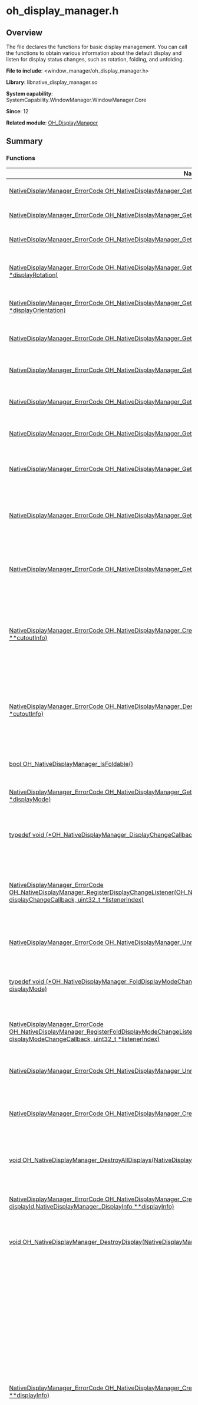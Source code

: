 # oh_display_manager.h
<!--Kit: ArkUI-->
<!--Subsystem: Window-->
<!--Owner: @oh_wangxk; @logn-->
<!--Designer: @hejunfei1991-->
<!--Tester: @qinliwen0417-->
<!--Adviser: @ge-yafang-->

## Overview

The file declares the functions for basic display management. You can call the functions to obtain various information about the default display and listen for display status changes, such as rotation, folding, and unfolding.

**File to include**: <window_manager/oh_display_manager.h>

**Library**: libnative_display_manager.so

**System capability**: SystemCapability.WindowManager.WindowManager.Core

**Since**: 12

**Related module**: [OH_DisplayManager](capi-oh-displaymanager.md)

## Summary

### Functions

| Name| typedef Keyword| Description|
| -- | -- | -- |
| [NativeDisplayManager_ErrorCode OH_NativeDisplayManager_GetDefaultDisplayId(uint64_t *displayId)](#oh_nativedisplaymanager_getdefaultdisplayid) | - | Obtains the ID of the default display.|
| [NativeDisplayManager_ErrorCode OH_NativeDisplayManager_GetDefaultDisplayWidth(int32_t *displayWidth)](#oh_nativedisplaymanager_getdefaultdisplaywidth) | - | Obtains the width of the default display.|
| [NativeDisplayManager_ErrorCode OH_NativeDisplayManager_GetDefaultDisplayHeight(int32_t *displayHeight)](#oh_nativedisplaymanager_getdefaultdisplayheight) | - | Obtains the height of the default display.|
| [NativeDisplayManager_ErrorCode OH_NativeDisplayManager_GetDefaultDisplayRotation(NativeDisplayManager_Rotation *displayRotation)](#oh_nativedisplaymanager_getdefaultdisplayrotation) | - | Obtains the clockwise rotation angle of the default display.|
| [NativeDisplayManager_ErrorCode OH_NativeDisplayManager_GetDefaultDisplayOrientation(NativeDisplayManager_Orientation *displayOrientation)](#oh_nativedisplaymanager_getdefaultdisplayorientation) | - | Obtains the orientation of the default display.|
| [NativeDisplayManager_ErrorCode OH_NativeDisplayManager_GetDefaultDisplayVirtualPixelRatio(float *virtualPixels)](#oh_nativedisplaymanager_getdefaultdisplayvirtualpixelratio) | - | Obtains the virtual pixel ratio of the default display.|
| [NativeDisplayManager_ErrorCode OH_NativeDisplayManager_GetDefaultDisplayRefreshRate(uint32_t *refreshRate)](#oh_nativedisplaymanager_getdefaultdisplayrefreshrate) | - | Obtains the refresh rate of the default display.|
| [NativeDisplayManager_ErrorCode OH_NativeDisplayManager_GetDefaultDisplayDensityDpi(int32_t *densityDpi)](#oh_nativedisplaymanager_getdefaultdisplaydensitydpi) | - | Obtains the physical pixel density of the default display.|
| [NativeDisplayManager_ErrorCode OH_NativeDisplayManager_GetDefaultDisplayDensityPixels(float *densityPixels)](#oh_nativedisplaymanager_getdefaultdisplaydensitypixels) | - | Obtains the logical pixel density of the default display.|
| [NativeDisplayManager_ErrorCode OH_NativeDisplayManager_GetDefaultDisplayScaledDensity(float *scaledDensity)](#oh_nativedisplaymanager_getdefaultdisplayscaleddensity) | - | Obtains the scale factor of fonts displayed on the default display.|
| [NativeDisplayManager_ErrorCode OH_NativeDisplayManager_GetDefaultDisplayDensityXdpi(float *xDpi)](#oh_nativedisplaymanager_getdefaultdisplaydensityxdpi) | - | Obtains the number of physical pixels per inch on the default display in the X dimension.|
| [NativeDisplayManager_ErrorCode OH_NativeDisplayManager_GetDefaultDisplayDensityYdpi(float *yDpi)](#oh_nativedisplaymanager_getdefaultdisplaydensityydpi) | - | Obtains the number of physical pixels per inch on the default display in the Y dimension.|
| [NativeDisplayManager_ErrorCode OH_NativeDisplayManager_CreateDefaultDisplayCutoutInfo(NativeDisplayManager_CutoutInfo **cutoutInfo)](#oh_nativedisplaymanager_createdefaultdisplaycutoutinfo) | - | Obtains the unusable area of the default display, including punch hole, notch, and curved area of a waterfall display.|
| [NativeDisplayManager_ErrorCode OH_NativeDisplayManager_DestroyDefaultDisplayCutoutInfo(NativeDisplayManager_CutoutInfo *cutoutInfo)](#oh_nativedisplaymanager_destroydefaultdisplaycutoutinfo) | - | Destroys the unusable area of the default display, including punch hole, notch, and curved area of a waterfall display.|
| [bool OH_NativeDisplayManager_IsFoldable()](#oh_nativedisplaymanager_isfoldable) | - | Checks whether the current device is foldable.|
| [NativeDisplayManager_ErrorCode OH_NativeDisplayManager_GetFoldDisplayMode(NativeDisplayManager_FoldDisplayMode *displayMode)](#oh_nativedisplaymanager_getfolddisplaymode) | - | Obtains the display mode of the foldable device.|
| [typedef void (\*OH_NativeDisplayManager_DisplayChangeCallback)(uint64_t displayId)](#oh_nativedisplaymanager_displaychangecallback) | OH_NativeDisplayManager_DisplayChangeCallback | Defines a callback function to listen for display status changes.|
| [NativeDisplayManager_ErrorCode OH_NativeDisplayManager_RegisterDisplayChangeListener(OH_NativeDisplayManager_DisplayChangeCallback displayChangeCallback, uint32_t *listenerIndex)](#oh_nativedisplaymanager_registerdisplaychangelistener) | - | Registers a listener for display status changes (such as rotation, refresh rate, DPI, and resolution changes).|
| [NativeDisplayManager_ErrorCode OH_NativeDisplayManager_UnregisterDisplayChangeListener(uint32_t listenerIndex)](#oh_nativedisplaymanager_unregisterdisplaychangelistener) | - | Unregisters a listener for display status changes.|
| [typedef void (\*OH_NativeDisplayManager_FoldDisplayModeChangeCallback)(NativeDisplayManager_FoldDisplayMode displayMode)](#oh_nativedisplaymanager_folddisplaymodechangecallback) | OH_NativeDisplayManager_FoldDisplayModeChangeCallback | Defines a callback function to listen for folded/unfolded state changes of the display.|
| [NativeDisplayManager_ErrorCode OH_NativeDisplayManager_RegisterFoldDisplayModeChangeListener(OH_NativeDisplayManager_FoldDisplayModeChangeCallback displayModeChangeCallback, uint32_t *listenerIndex)](#oh_nativedisplaymanager_registerfolddisplaymodechangelistener) | - | Registers a listener for folded/unfolded state changes of the display.|
| [NativeDisplayManager_ErrorCode OH_NativeDisplayManager_UnregisterFoldDisplayModeChangeListener(uint32_t listenerIndex)](#oh_nativedisplaymanager_unregisterfolddisplaymodechangelistener) | - | Unregisters a listener for folded/unfolded state changes of the display.|
| [NativeDisplayManager_ErrorCode OH_NativeDisplayManager_CreateAllDisplays(NativeDisplayManager_DisplaysInfo **allDisplays)](#oh_nativedisplaymanager_createalldisplays) | - | Obtains the object that contains the information about all displays.|
| [void OH_NativeDisplayManager_DestroyAllDisplays(NativeDisplayManager_DisplaysInfo *allDisplays)](#oh_nativedisplaymanager_destroyalldisplays) | - | Destroys the object that contains the information about all displays.|
| [NativeDisplayManager_ErrorCode OH_NativeDisplayManager_CreateDisplayById(uint32_t displayId,NativeDisplayManager_DisplayInfo **displayInfo)](#oh_nativedisplaymanager_createdisplaybyid) | - | Obtains the object that contains the information about a display.|
| [void OH_NativeDisplayManager_DestroyDisplay(NativeDisplayManager_DisplayInfo *displayInfo)](#oh_nativedisplaymanager_destroydisplay) | - | Destroys the object that contains the information about a display.|
| [NativeDisplayManager_ErrorCode OH_NativeDisplayManager_CreatePrimaryDisplay(NativeDisplayManager_DisplayInfo **displayInfo)](#oh_nativedisplaymanager_createprimarydisplay) | - | Obtains the object that contains the information about the primary display. For devices other than 2-in-1 devices, the displayInfo object obtained contains information about the built-in screen. For 2-in-1 devices with an external screen, the displayInfo object obtained contains information about the current primary screen. For 2-in-1 devices without an external screen, the displayInfo object obtained contains information about the built-in screen.|
| [typedef void (\*OH_NativeDisplayManager_AvailableAreaChangeCallback)(uint64_t displayId)](#oh_nativedisplaymanager_availableareachangecallback) | OH_NativeDisplayManager_AvailableAreaChangeCallback | Defines a callback function to listen for available area changes of a display.|
| [NativeDisplayManager_ErrorCode OH_NativeDisplayManager_RegisterAvailableAreaChangeListener(OH_NativeDisplayManager_AvailableAreaChangeCallback availableAreaChangeCallback, uint32_t *listenerIndex)](#oh_nativedisplaymanager_registeravailableareachangelistener) | - | Registers a listener for available area changes of the display.|
| [NativeDisplayManager_ErrorCode OH_NativeDisplayManager_UnregisterAvailableAreaChangeListener(uint32_t listenerIndex)](#oh_nativedisplaymanager_unregisteravailableareachangelistener) | - | Unregisters a listener for available area changes of the display.|
| [NativeDisplayManager_ErrorCode OH_NativeDisplayManager_CreateAvailableArea(uint64_t displayId, NativeDisplayManager_Rect **availableArea)](#oh_nativedisplaymanager_createavailablearea) | - | Obtains the available area of a display.|
| [NativeDisplayManager_ErrorCode OH_NativeDisplayManager_DestroyAvailableArea(NativeDisplayManager_Rect *availableArea)](#oh_nativedisplaymanager_destroyavailablearea) | - | Destroys the available area of a display.|
| [typedef void (\*OH_NativeDisplayManager_DisplayAddCallback)(uint64_t displayId)](#oh_nativedisplaymanager_displayaddcallback) | OH_NativeDisplayManager_DisplayAddCallback | Defines a callback function to listen for display addition events.|
| [NativeDisplayManager_ErrorCode OH_NativeDisplayManager_RegisterDisplayAddListener(OH_NativeDisplayManager_DisplayAddCallback displayAddCallback, uint32_t *listenerIndex)](#oh_nativedisplaymanager_registerdisplayaddlistener) | - | Registers a listener for display addition events (for example, monitor inserted).|
| [NativeDisplayManager_ErrorCode OH_NativeDisplayManager_UnregisterDisplayAddListener(uint32_t listenerIndex)](#oh_nativedisplaymanager_unregisterdisplayaddlistener) | - | Unregisters a listener for display addition events.|
| [typedef void (\*OH_NativeDisplayManager_DisplayRemoveCallback)(uint64_t displayId)](#oh_nativedisplaymanager_displayremovecallback) | OH_NativeDisplayManager_DisplayRemoveCallback | Defines a callback function to listen for display removal events.|
| [NativeDisplayManager_ErrorCode OH_NativeDisplayManager_RegisterDisplayRemoveListener(OH_NativeDisplayManager_DisplayRemoveCallback displayRemoveCallback, uint32_t *listenerIndex)](#oh_nativedisplaymanager_registerdisplayremovelistener) | - | Registers a listener for display removal events (for example, monitor removed).|
| [NativeDisplayManager_ErrorCode OH_NativeDisplayManager_UnregisterDisplayRemoveListener(uint32_t listenerIndex)](#oh_nativedisplaymanager_unregisterdisplayremovelistener) | - | Unregisters the listener for display removal events.|
| [NativeDisplayManager_ErrorCode OH_NativeDisplayManager_GetDisplaySourceMode(uint64_t displayId, NativeDisplayManager_SourceMode *sourceMode)](#oh_nativedisplaymanager_getdisplaysourcemode) | - | Obtains the source mode of a display.|
| [NativeDisplayManager_ErrorCode OH_NativeDisplayManager_GetDisplayPosition(uint64_t displayId, int32_t *x, int32_t *y)](#oh_nativedisplaymanager_getdisplayposition) | - | Obtains the position of a display.|

## Function Description

### OH_NativeDisplayManager_GetDefaultDisplayId()

```
NativeDisplayManager_ErrorCode OH_NativeDisplayManager_GetDefaultDisplayId(uint64_t *displayId)
```

**Description**

Obtains the ID of the default display.

**Since**: 12


**Parameters**

| Parameter| Description|
| -- | -- |
| uint64_t *displayId | Pointer to the display ID. The value is a non-negative integer.|

**Return value**

| Type| Description|
| -- | -- |
| [NativeDisplayManager_ErrorCode](capi-oh-display-info-h.md#nativedisplaymanager_errorcode) | Status code defined in [NativeDisplayManager_ErrorCode](capi-oh-display-info-h.md#nativedisplaymanager_errorcode).|

### OH_NativeDisplayManager_GetDefaultDisplayWidth()

```
NativeDisplayManager_ErrorCode OH_NativeDisplayManager_GetDefaultDisplayWidth(int32_t *displayWidth)
```

**Description**

Obtains the width of the default display.

**Since**: 12


**Parameters**

| Parameter| Description|
| -- | -- |
| int32_t *displayWidth | Pointer to the width, in px. The value is an integer.|

**Return value**

| Type| Description|
| -- | -- |
| [NativeDisplayManager_ErrorCode](capi-oh-display-info-h.md#nativedisplaymanager_errorcode) | Status code defined in [NativeDisplayManager_ErrorCode](capi-oh-display-info-h.md#nativedisplaymanager_errorcode).|

### OH_NativeDisplayManager_GetDefaultDisplayHeight()

```
NativeDisplayManager_ErrorCode OH_NativeDisplayManager_GetDefaultDisplayHeight(int32_t *displayHeight)
```

**Description**

Obtains the height of the default display.

**Since**: 12


**Parameters**

| Parameter| Description|
| -- | -- |
| int32_t *displayHeight | Pointer to the height, in px. The value is an integer.|

**Return value**

| Type| Description|
| -- | -- |
| [NativeDisplayManager_ErrorCode](capi-oh-display-info-h.md#nativedisplaymanager_errorcode) | Status code defined in [NativeDisplayManager_ErrorCode](capi-oh-display-info-h.md#nativedisplaymanager_errorcode).|

### OH_NativeDisplayManager_GetDefaultDisplayRotation()

```
NativeDisplayManager_ErrorCode OH_NativeDisplayManager_GetDefaultDisplayRotation(NativeDisplayManager_Rotation *displayRotation)
```

**Description**

Obtains the clockwise rotation angle of the default display.

**Since**: 12


**Parameters**

| Parameter| Description|
| -- | -- |
| [NativeDisplayManager_Rotation](capi-oh-display-info-h.md#nativedisplaymanager_rotation) *displayRotation | Pointer to the clockwise rotation angle. For details about the available options, see [NativeDisplayManager_Rotation](capi-oh-display-info-h.md#nativedisplaymanager_rotation).|

**Return value**

| Type| Description|
| -- | -- |
| [NativeDisplayManager_ErrorCode](capi-oh-display-info-h.md#nativedisplaymanager_errorcode) | Status code defined in [NativeDisplayManager_ErrorCode](capi-oh-display-info-h.md#nativedisplaymanager_errorcode).|

### OH_NativeDisplayManager_GetDefaultDisplayOrientation()

```
NativeDisplayManager_ErrorCode OH_NativeDisplayManager_GetDefaultDisplayOrientation(NativeDisplayManager_Orientation *displayOrientation)
```

**Description**

Obtains the orientation of the default display.

**Since**: 12


**Parameters**

| Parameter| Description|
| -- | -- |
| [NativeDisplayManager_Orientation](capi-oh-display-info-h.md#nativedisplaymanager_orientation) *displayOrientation | Pointer to the orientation. For details about the available options, see [NativeDisplayManager_Orientation](capi-oh-display-info-h.md#nativedisplaymanager_orientation).|

**Return value**

| Type| Description|
| -- | -- |
| [NativeDisplayManager_ErrorCode](capi-oh-display-info-h.md#nativedisplaymanager_errorcode) | Status code defined in [NativeDisplayManager_ErrorCode](capi-oh-display-info-h.md#nativedisplaymanager_errorcode).|

### OH_NativeDisplayManager_GetDefaultDisplayVirtualPixelRatio()

```
NativeDisplayManager_ErrorCode OH_NativeDisplayManager_GetDefaultDisplayVirtualPixelRatio(float *virtualPixels)
```

**Description**

Obtains the virtual pixel ratio of the default display.

**Since**: 12


**Parameters**

| Parameter| Description|
| -- | -- |
| float *virtualPixels | Pointer to the virtual pixel ratio. The value is a floating-point number, and it is usually the same as that of **densityPixels**.|

**Return value**

| Type| Description|
| -- | -- |
| [NativeDisplayManager_ErrorCode](capi-oh-display-info-h.md#nativedisplaymanager_errorcode) | Status code defined in [NativeDisplayManager_ErrorCode](capi-oh-display-info-h.md#nativedisplaymanager_errorcode).|

### OH_NativeDisplayManager_GetDefaultDisplayRefreshRate()

```
NativeDisplayManager_ErrorCode OH_NativeDisplayManager_GetDefaultDisplayRefreshRate(uint32_t *refreshRate)
```

**Description**

Obtains the refresh rate of the default display.

**Since**: 12


**Parameters**

| Parameter| Description|
| -- | -- |
| uint32_t *refreshRate | Pointer to the refresh rate. The value is an integer, in Hz.|

**Return value**

| Type| Description|
| -- | -- |
| [NativeDisplayManager_ErrorCode](capi-oh-display-info-h.md#nativedisplaymanager_errorcode) | Status code defined in [NativeDisplayManager_ErrorCode](capi-oh-display-info-h.md#nativedisplaymanager_errorcode).|

### OH_NativeDisplayManager_GetDefaultDisplayDensityDpi()

```
NativeDisplayManager_ErrorCode OH_NativeDisplayManager_GetDefaultDisplayDensityDpi(int32_t *densityDpi)
```

**Description**

Obtains the physical pixel density of the default display.

**Since**: 12


**Parameters**

| Parameter| Description|
| -- | -- |
| int32_t *densityDpi | Pointer to the physical pixel density, that is, the number of pixels per inch. The value is an integer, in px. The actual value depends on the options provided in device settings.  |

**Return value**

| Type| Description|
| -- | -- |
| [NativeDisplayManager_ErrorCode](capi-oh-display-info-h.md#nativedisplaymanager_errorcode) | Status code defined in [NativeDisplayManager_ErrorCode](capi-oh-display-info-h.md#nativedisplaymanager_errorcode).|

### OH_NativeDisplayManager_GetDefaultDisplayDensityPixels()

```
NativeDisplayManager_ErrorCode OH_NativeDisplayManager_GetDefaultDisplayDensityPixels(float *densityPixels)
```

**Description**

Obtains the logical pixel density of the default display.

**Since**: 12


**Parameters**

| Parameter| Description|
| -- | -- |
| float *densityPixels | Pointer to the logical pixel density, which indicates the scaling coefficient of the physical pixels and logical pixels. The value is a floating-point number in the range [0.5, 4.0]. Generally, the value is **1.0** or **3.0**. The actual value depends on the density DPI provided by the device in use.  |

**Return value**

| Type| Description|
| -- | -- |
| [NativeDisplayManager_ErrorCode](capi-oh-display-info-h.md#nativedisplaymanager_errorcode) | Status code defined in [NativeDisplayManager_ErrorCode](capi-oh-display-info-h.md#nativedisplaymanager_errorcode).|

### OH_NativeDisplayManager_GetDefaultDisplayScaledDensity()

```
NativeDisplayManager_ErrorCode OH_NativeDisplayManager_GetDefaultDisplayScaledDensity(float *scaledDensity)
```

**Description**

Obtains the scale factor of fonts displayed on the default display.

**Since**: 12


**Parameters**

| Parameter| Description|
| -- | -- |
| float *scaledDensity | Pointer to the scale factor. The value is a floating-point number, and it is usually the same as that of **densityPixels**.|

**Return value**

| Type| Description|
| -- | -- |
| [NativeDisplayManager_ErrorCode](capi-oh-display-info-h.md#nativedisplaymanager_errorcode) | Status code defined in [NativeDisplayManager_ErrorCode](capi-oh-display-info-h.md#nativedisplaymanager_errorcode).|

### OH_NativeDisplayManager_GetDefaultDisplayDensityXdpi()

```
NativeDisplayManager_ErrorCode OH_NativeDisplayManager_GetDefaultDisplayDensityXdpi(float *xDpi)
```

**Description**

Obtains the number of physical pixels per inch on the default display in the X dimension.

**Since**: 12


**Parameters**

| Parameter| Description|
| -- | -- |
| float *xDpi | Pointer to the number of physical pixels per inch in the X dimension. The value is a floating-point number.|

**Return value**

| Type| Description|
| -- | -- |
| [NativeDisplayManager_ErrorCode](capi-oh-display-info-h.md#nativedisplaymanager_errorcode) | Status code defined in [NativeDisplayManager_ErrorCode](capi-oh-display-info-h.md#nativedisplaymanager_errorcode).|

### OH_NativeDisplayManager_GetDefaultDisplayDensityYdpi()

```
NativeDisplayManager_ErrorCode OH_NativeDisplayManager_GetDefaultDisplayDensityYdpi(float *yDpi)
```

**Description**

Obtains the number of physical pixels per inch on the default display in the Y dimension.

**Since**: 12


**Parameters**

| Parameter| Description|
| -- | -- |
| float *yDpi | Pointer to the number of physical pixels per inch in the Y dimension. The value is a floating-point number.|

**Return value**

| Type| Description|
| -- | -- |
| [NativeDisplayManager_ErrorCode](capi-oh-display-info-h.md#nativedisplaymanager_errorcode) | Status code defined in [NativeDisplayManager_ErrorCode](capi-oh-display-info-h.md#nativedisplaymanager_errorcode).|

### OH_NativeDisplayManager_CreateDefaultDisplayCutoutInfo()

```
NativeDisplayManager_ErrorCode OH_NativeDisplayManager_CreateDefaultDisplayCutoutInfo(NativeDisplayManager_CutoutInfo **cutoutInfo)
```

**Description**

Obtains the unusable area of the default display, including punch hole, notch, and curved area of a waterfall display.

**Since**: 12


**Parameters**

| Parameter| Description|
| -- | -- |
| [NativeDisplayManager_CutoutInfo](capi-nativedisplaymanager-cutoutinfo.md) **cutoutInfo | Double pointer to the unusable area information, which is encapsulated in [NativeDisplayManager_CutoutInfo](capi-nativedisplaymanager-cutoutinfo.md).|

**Return value**

| Type| Description|
| -- | -- |
| [NativeDisplayManager_ErrorCode](capi-oh-display-info-h.md#nativedisplaymanager_errorcode) | Status code defined in [NativeDisplayManager_ErrorCode](capi-oh-display-info-h.md#nativedisplaymanager_errorcode).|

### OH_NativeDisplayManager_DestroyDefaultDisplayCutoutInfo()

```
NativeDisplayManager_ErrorCode OH_NativeDisplayManager_DestroyDefaultDisplayCutoutInfo(NativeDisplayManager_CutoutInfo *cutoutInfo)
```

**Description**

Destroys the unusable area of the default display, including punch hole, notch, and curved area of a waterfall display.

**Since**: 12


**Parameters**

| Parameter| Description|
| -- | -- |
| [NativeDisplayManager_CutoutInfo](capi-nativedisplaymanager-cutoutinfo.md) *cutoutInfo | Pointer to the unusable area information object, which is obtained by calling [OH_NativeDisplayManager_CreateDefaultDisplayCutoutInfo](capi-oh-display-manager-h.md#oh_nativedisplaymanager_createdefaultdisplaycutoutinfo). For details, see [NativeDisplayManager_CutoutInfo](capi-nativedisplaymanager-cutoutinfo.md).|

**Return value**

| Type| Description|
| -- | -- |
| [NativeDisplayManager_ErrorCode](capi-oh-display-info-h.md#nativedisplaymanager_errorcode) | Status code defined in [NativeDisplayManager_ErrorCode](capi-oh-display-info-h.md#nativedisplaymanager_errorcode).|

### OH_NativeDisplayManager_IsFoldable()

```
bool OH_NativeDisplayManager_IsFoldable()
```

**Description**

Checks whether the current device is foldable.

**Since**: 12

**Return value**

| Type| Description|
| -- | -- |
| bool | Check result for whether the device is foldable. **true** if foldable, **false** otherwise.|

### OH_NativeDisplayManager_GetFoldDisplayMode()

```
NativeDisplayManager_ErrorCode OH_NativeDisplayManager_GetFoldDisplayMode(NativeDisplayManager_FoldDisplayMode *displayMode)
```

**Description**

Obtains the display mode of the foldable device.

**Since**: 12

**Device behavior differences**: This API returns **0** for 2-in-1 devices and non-foldable devices. For other devices, this API can be called properly.


**Parameters**

| Parameter| Description|
| -- | -- |
| [NativeDisplayManager_FoldDisplayMode](capi-oh-display-info-h.md#nativedisplaymanager_folddisplaymode) *displayMode | Pointer to the display mode. For details about the available options, see [NativeDisplayManager_FoldDisplayMode](capi-oh-display-info-h.md#nativedisplaymanager_folddisplaymode).|

**Return value**

| Type| Description|
| -- | -- |
| [NativeDisplayManager_ErrorCode](capi-oh-display-info-h.md#nativedisplaymanager_errorcode) | Status code defined in [NativeDisplayManager_ErrorCode](capi-oh-display-info-h.md#nativedisplaymanager_errorcode).|

### OH_NativeDisplayManager_DisplayChangeCallback()

```
typedef void (*OH_NativeDisplayManager_DisplayChangeCallback)(uint64_t displayId)
```

**Description**

Defines a callback function to listen for display status changes.

**Since**: 12


**Parameters**

| Parameter| Description|
| -- | -- |
| uint64_t displayId | ID of the display.|

### OH_NativeDisplayManager_RegisterDisplayChangeListener()

```
NativeDisplayManager_ErrorCode OH_NativeDisplayManager_RegisterDisplayChangeListener(OH_NativeDisplayManager_DisplayChangeCallback displayChangeCallback, uint32_t *listenerIndex)
```

**Description**

Registers a listener for display status changes (such as rotation, refresh rate, DPI, and resolution changes).

**Since**: 12


**Parameters**

| Parameter| Description|
| -- | -- |
| [OH_NativeDisplayManager_DisplayChangeCallback](capi-oh-display-manager-h.md#oh_nativedisplaymanager_displaychangecallback) displayChangeCallback | Callback function triggered when the display status is changed. For details, see [OH_NativeDisplayManager_DisplayChangeCallback](capi-oh-display-manager-h.md#oh_nativedisplaymanager_displaychangecallback).|
| uint32_t *listenerIndex | Pointer to the index of the listener registered. It can be used as an input parameter of [OH_NativeDisplayManager_UnregisterDisplayChangeListener](capi-oh-display-manager-h.md#oh_nativedisplaymanager_unregisterdisplaychangelistener).|

**Return value**

| Type| Description|
| -- | -- |
| [NativeDisplayManager_ErrorCode](capi-oh-display-info-h.md#nativedisplaymanager_errorcode) | Status code defined in [NativeDisplayManager_ErrorCode](capi-oh-display-info-h.md#nativedisplaymanager_errorcode).|

### OH_NativeDisplayManager_UnregisterDisplayChangeListener()

```
NativeDisplayManager_ErrorCode OH_NativeDisplayManager_UnregisterDisplayChangeListener(uint32_t listenerIndex)
```

**Description**

Unregisters a listener for display status changes.

**Since**: 12


**Parameters**

| Parameter| Description|
| -- | -- |
| uint32_t listenerIndex | Index of the listener returned when [OH_NativeDisplayManager_RegisterDisplayChangeListener](capi-oh-display-manager-h.md#oh_nativedisplaymanager_registerdisplaychangelistener) is called.|

**Return value**

| Type| Description|
| -- | -- |
| [NativeDisplayManager_ErrorCode](capi-oh-display-info-h.md#nativedisplaymanager_errorcode) | Status code defined in [NativeDisplayManager_ErrorCode](capi-oh-display-info-h.md#nativedisplaymanager_errorcode).|

### OH_NativeDisplayManager_FoldDisplayModeChangeCallback()

```
typedef void (*OH_NativeDisplayManager_FoldDisplayModeChangeCallback)(NativeDisplayManager_FoldDisplayMode displayMode)
```

**Description**

Defines a callback function to listen for folded/unfolded state changes of the display.

**Since**: 12


**Parameters**

| Parameter| Description|
| -- | -- |
| [NativeDisplayManager_FoldDisplayMode](capi-oh-display-info-h.md#nativedisplaymanager_folddisplaymode) displayMode | Folded or unfolded state of the display. For details about the available options, see [NativeDisplayManager_FoldDisplayMode](capi-oh-display-info-h.md#nativedisplaymanager_folddisplaymode).|

### OH_NativeDisplayManager_RegisterFoldDisplayModeChangeListener()

```
NativeDisplayManager_ErrorCode OH_NativeDisplayManager_RegisterFoldDisplayModeChangeListener(OH_NativeDisplayManager_FoldDisplayModeChangeCallback displayModeChangeCallback, uint32_t *listenerIndex)
```

**Description**

Registers a listener for folded/unfolded state changes of the display.

**Since**: 12


**Parameters**

| Parameter| Description|
| -- | -- |
| [OH_NativeDisplayManager_FoldDisplayModeChangeCallback](capi-oh-display-manager-h.md#oh_nativedisplaymanager_folddisplaymodechangecallback) displayModeChangeCallback | Callback function triggered when the folded/unfolded state of the display is changed. For details, see [OH_NativeDisplayManager_FoldDisplayModeChangeCallback](capi-oh-display-manager-h.md#oh_nativedisplaymanager_folddisplaymodechangecallback).|
| uint32_t *listenerIndex | Pointer to the index of the listener registered. It can be used as an input parameter of [OH_NativeDisplayManager_UnregisterFoldDisplayModeChangeListener](capi-oh-display-manager-h.md#oh_nativedisplaymanager_unregisterfolddisplaymodechangelistener).|

**Return value**

| Type| Description|
| -- | -- |
| [NativeDisplayManager_ErrorCode](capi-oh-display-info-h.md#nativedisplaymanager_errorcode) | Status code defined in [NativeDisplayManager_ErrorCode](capi-oh-display-info-h.md#nativedisplaymanager_errorcode).|

### OH_NativeDisplayManager_UnregisterFoldDisplayModeChangeListener()

```
NativeDisplayManager_ErrorCode OH_NativeDisplayManager_UnregisterFoldDisplayModeChangeListener(uint32_t listenerIndex)
```

**Description**

Unregisters a listener for folded/unfolded state changes of the display.

**Since**: 12


**Parameters**

| Parameter| Description|
| -- | -- |
| uint32_t listenerIndex | Index of the listener returned when [OH_NativeDisplayManager_RegisterFoldDisplayModeChangeListener](capi-oh-display-manager-h.md#oh_nativedisplaymanager_registerfolddisplaymodechangelistener) is called.|

**Return value**

| Type| Description|
| -- | -- |
| [NativeDisplayManager_ErrorCode](capi-oh-display-info-h.md#nativedisplaymanager_errorcode) | Status code defined in [NativeDisplayManager_ErrorCode](capi-oh-display-info-h.md#nativedisplaymanager_errorcode).|

### OH_NativeDisplayManager_CreateAllDisplays()

```
NativeDisplayManager_ErrorCode OH_NativeDisplayManager_CreateAllDisplays(NativeDisplayManager_DisplaysInfo **allDisplays)
```

**Description**

Obtains the object that contains the information about all displays.

**Since**: 14


**Parameters**

| Parameter| Description|
| -- | -- |
| [NativeDisplayManager_DisplaysInfo](capi-nativedisplaymanager-displaysinfo.md) **allDisplays | Double pointer to the display information, which is encapsulated in [NativeDisplayManager_DisplaysInfo](capi-nativedisplaymanager-displaysinfo.md).|

**Return value**

| Type| Description|
| -- | -- |
| [NativeDisplayManager_ErrorCode](capi-oh-display-info-h.md#nativedisplaymanager_errorcode) | Status code defined in [NativeDisplayManager_ErrorCode](capi-oh-display-info-h.md#nativedisplaymanager_errorcode).|

### OH_NativeDisplayManager_DestroyAllDisplays()

```
void OH_NativeDisplayManager_DestroyAllDisplays(NativeDisplayManager_DisplaysInfo *allDisplays)
```

**Description**

Destroys the object that contains the information about all displays.

**Since**: 14


**Parameters**

| Parameter| Description|
| -- | -- |
| [NativeDisplayManager_DisplaysInfo](capi-nativedisplaymanager-displaysinfo.md) *allDisplays | Pointer to the display information object, which is obtained by calling [OH_NativeDisplayManager_CreateAllDisplays](capi-oh-display-manager-h.md#oh_nativedisplaymanager_createalldisplays). For details, see [NativeDisplayManager_DisplaysInfo](capi-nativedisplaymanager-displaysinfo.md).|

### OH_NativeDisplayManager_CreateDisplayById()

```
NativeDisplayManager_ErrorCode OH_NativeDisplayManager_CreateDisplayById(uint32_t displayId,NativeDisplayManager_DisplayInfo **displayInfo)
```

**Description**

Obtains the object that contains the information about a display.

**Since**: 14


**Parameters**

| Parameter| Description|
| -- | -- |
| uint32_t displayId | ID of the display. The value must be a non-negative integer.|
| [NativeDisplayManager_DisplayInfo](capi-nativedisplaymanager-displayinfo.md) **displayInfo | Double pointer to the display information, which is encapsulated in [NativeDisplayManager_DisplayInfo](capi-nativedisplaymanager-displayinfo.md).|

**Return value**

| Type| Description|
| -- | -- |
| [NativeDisplayManager_ErrorCode](capi-oh-display-info-h.md#nativedisplaymanager_errorcode) | Status code defined in [NativeDisplayManager_ErrorCode](capi-oh-display-info-h.md#nativedisplaymanager_errorcode).|

### OH_NativeDisplayManager_DestroyDisplay()

```
void OH_NativeDisplayManager_DestroyDisplay(NativeDisplayManager_DisplayInfo *displayInfo)
```

**Description**

Destroys the object that contains the information about a display.

**Since**: 14


**Parameters**

| Parameter| Description|
| -- | -- |
| [NativeDisplayManager_DisplayInfo](capi-nativedisplaymanager-displayinfo.md) *displayInfo | Pointer to the display information object, which is obtained by calling [OH_NativeDisplayManager_CreateDisplayById](capi-oh-display-manager-h.md#oh_nativedisplaymanager_createdisplaybyid) or [OH_NativeDisplayManager_CreatePrimaryDisplay](capi-oh-display-manager-h.md#oh_nativedisplaymanager_createprimarydisplay). For details, see [NativeDisplayManager_DisplayInfo](capi-nativedisplaymanager-displayinfo.md).|

### OH_NativeDisplayManager_CreatePrimaryDisplay()

```
NativeDisplayManager_ErrorCode OH_NativeDisplayManager_CreatePrimaryDisplay(NativeDisplayManager_DisplayInfo **displayInfo)
```

**Description**

Obtains the object that contains the information about the primary display. For devices other than 2-in-1 devices, the displayInfo object obtained contains information about the built-in screen. For 2-in-1 devices with an external screen, the displayInfo object obtained contains information about the current primary screen. For 2-in-1 devices without an external screen, the displayInfo object obtained contains information about the built-in screen.

**Since**: 14


**Parameters**

| Parameter| Description|
| -- | -- |
| [NativeDisplayManager_DisplayInfo](capi-nativedisplaymanager-displayinfo.md) **displayInfo | Double pointer to the display information, which is encapsulated in [NativeDisplayManager_DisplayInfo](capi-nativedisplaymanager-displayinfo.md).|

**Return value**

| Type| Description|
| -- | -- |
| [NativeDisplayManager_ErrorCode](capi-oh-display-info-h.md#nativedisplaymanager_errorcode) | Status code defined in [NativeDisplayManager_ErrorCode](capi-oh-display-info-h.md#nativedisplaymanager_errorcode).|

### OH_NativeDisplayManager_AvailableAreaChangeCallback()

```
typedef void (*OH_NativeDisplayManager_AvailableAreaChangeCallback)(uint64_t displayId)
```

**Description**

Defines a callback function to listen for available area changes of a display.

**Since**: 20


**Parameters**

| Parameter| Description|
| -- | -- |
| uint64_t displayId | Display ID, which is a non-negative integer.|

### OH_NativeDisplayManager_RegisterAvailableAreaChangeListener()

```
NativeDisplayManager_ErrorCode OH_NativeDisplayManager_RegisterAvailableAreaChangeListener(OH_NativeDisplayManager_AvailableAreaChangeCallback availableAreaChangeCallback, uint32_t *listenerIndex)
```

**Description**

Registers a listener for available area changes of the display.

**Since**: 20


**Parameters**

| Parameter| Description|
| -- | -- |
| [OH_NativeDisplayManager_AvailableAreaChangeCallback](capi-oh-display-manager-h.md#oh_nativedisplaymanager_availableareachangecallback) availableAreaChangeCallback | Callback function triggered when the available area of the display changes.<br>For details, see [OH_NativeDisplayManager_AvailableAreaChangeCallback](capi-oh-display-manager-h.md#oh_nativedisplaymanager_availableareachangecallback).|
| uint32_t *listenerIndex | Pointer to the index of the listener registered.<br>It can be used as an input parameter of [OH_NativeDisplayManager_UnregisterAvailableAreaChangeListener](capi-oh-display-manager-h.md#oh_nativedisplaymanager_unregisteravailableareachangelistener).|

**Return value**

| Type| Description|
| -- | -- |
| [NativeDisplayManager_ErrorCode](capi-oh-display-info-h.md#nativedisplaymanager_errorcode) | Status code defined in [NativeDisplayManager_ErrorCode](capi-oh-display-info-h.md#nativedisplaymanager_errorcode).|

### OH_NativeDisplayManager_UnregisterAvailableAreaChangeListener()

```
NativeDisplayManager_ErrorCode OH_NativeDisplayManager_UnregisterAvailableAreaChangeListener(uint32_t listenerIndex)
```

**Description**

Unregisters a listener for available area changes of the display.

**Since**: 20


**Parameters**

| Parameter| Description|
| -- | -- |
| uint32_t listenerIndex | Index of the listener returned<br>when [OH_NativeDisplayManager_RegisterAvailableAreaChangeListener](capi-oh-display-manager-h.md#oh_nativedisplaymanager_registeravailableareachangelistener) is called.|

**Return value**

| Type| Description|
| -- | -- |
| [NativeDisplayManager_ErrorCode](capi-oh-display-info-h.md#nativedisplaymanager_errorcode) | Status code defined in [NativeDisplayManager_ErrorCode](capi-oh-display-info-h.md#nativedisplaymanager_errorcode).|

### OH_NativeDisplayManager_CreateAvailableArea()

```
NativeDisplayManager_ErrorCode OH_NativeDisplayManager_CreateAvailableArea(uint64_t displayId, NativeDisplayManager_Rect **availableArea)
```

**Description**

Obtains the available area of a display.

**Since**: 20

**Device behavior differences**: This API can be properly called on 2-in-1 devices and tablets. It does not work for other device types. To obtain the available screen area on the current device, call [OH_NativeDisplayManager_GetDefaultDisplayWidth()](#oh_nativedisplaymanager_getdefaultdisplaywidth) and [OH_NativeDisplayManager_GetDefaultDisplayHeight()](#oh_nativedisplaymanager_getdefaultdisplayheight).


**Parameters**

| Parameter| Description|
| -- | -- |
| uint64_t displayId | Display ID, which is a non-negative integer.|
| [NativeDisplayManager_Rect](capi-nativedisplaymanager-rect.md) **availableArea | Double pointer to the available area of the display. For details, see [NativeDisplayManager_Rect](capi-nativedisplaymanager-rect.md).|

**Return value**

| Type| Description|
| -- | -- |
| [NativeDisplayManager_ErrorCode](capi-oh-display-info-h.md#nativedisplaymanager_errorcode) | Status code defined in [NativeDisplayManager_ErrorCode](capi-oh-display-info-h.md#nativedisplaymanager_errorcode).|

### OH_NativeDisplayManager_DestroyAvailableArea()

```
NativeDisplayManager_ErrorCode OH_NativeDisplayManager_DestroyAvailableArea(NativeDisplayManager_Rect *availableArea)
```

**Description**

Destroys the available area of a display.

**Since**: 20


**Parameters**

| Parameter| Description|
| -- | -- |
| [NativeDisplayManager_Rect](capi-nativedisplaymanager-rect.md) *availableArea | Pointer to the available area, which is obtained by calling [OH_NativeDisplayManager_CreateAvailableArea](capi-oh-display-manager-h.md#oh_nativedisplaymanager_createavailablearea).<br>For details about the available area, see [NativeDisplayManager_Rect](capi-nativedisplaymanager-rect.md).|

**Return value**

| Type| Description|
| -- | -- |
| [NativeDisplayManager_ErrorCode](capi-oh-display-info-h.md#nativedisplaymanager_errorcode) | Status code defined in [NativeDisplayManager_ErrorCode](capi-oh-display-info-h.md#nativedisplaymanager_errorcode).|

### OH_NativeDisplayManager_DisplayAddCallback()

```
typedef void (*OH_NativeDisplayManager_DisplayAddCallback)(uint64_t displayId)
```

**Description**

Defines a callback function to listen for display addition events.

**Since**: 20


**Parameters**

| Parameter| Description|
| -- | -- |
| uint64_t displayId | Display ID, which is a non-negative integer.|

### OH_NativeDisplayManager_RegisterDisplayAddListener()

```
NativeDisplayManager_ErrorCode OH_NativeDisplayManager_RegisterDisplayAddListener(OH_NativeDisplayManager_DisplayAddCallback displayAddCallback, uint32_t *listenerIndex)
```

**Description**

Registers a listener for display addition events (for example, monitor inserted).

**Since**: 20


**Parameters**

| Parameter| Description|
| -- | -- |
| [OH_NativeDisplayManager_DisplayAddCallback](capi-oh-display-manager-h.md#oh_nativedisplaymanager_displayaddcallback) displayAddCallback | Callback function triggered when a display is added. For details, see [OH_NativeDisplayManager_DisplayAddCallback](capi-oh-display-manager-h.md#oh_nativedisplaymanager_displayaddcallback).|
| uint32_t *listenerIndex | Pointer to the index of the listener registered.<br>It can be used as an input parameter of [OH_NativeDisplayManager_UnregisterDisplayAddListener](capi-oh-display-manager-h.md#oh_nativedisplaymanager_unregisterdisplayaddlistener).|

**Return value**

| Type| Description|
| -- | -- |
| [NativeDisplayManager_ErrorCode](capi-oh-display-info-h.md#nativedisplaymanager_errorcode) | Status code defined in [NativeDisplayManager_ErrorCode](capi-oh-display-info-h.md#nativedisplaymanager_errorcode).|

### OH_NativeDisplayManager_UnregisterDisplayAddListener()

```
NativeDisplayManager_ErrorCode OH_NativeDisplayManager_UnregisterDisplayAddListener(uint32_t listenerIndex)
```

**Description**

Unregisters a listener for display addition events.

**Since**: 20


**Parameters**

| Parameter| Description|
| -- | -- |
| uint32_t listenerIndex | Index of the listener returned when [OH_NativeDisplayManager_RegisterDisplayAddListener](capi-oh-display-manager-h.md#oh_nativedisplaymanager_registerdisplayaddlistener) is called.|

**Return value**

| Type| Description|
| -- | -- |
| [NativeDisplayManager_ErrorCode](capi-oh-display-info-h.md#nativedisplaymanager_errorcode) | Status code defined in [NativeDisplayManager_ErrorCode](capi-oh-display-info-h.md#nativedisplaymanager_errorcode).|

### OH_NativeDisplayManager_DisplayRemoveCallback()

```
typedef void (*OH_NativeDisplayManager_DisplayRemoveCallback)(uint64_t displayId)
```

**Description**

Defines a callback function to listen for display removal events.

**Since**: 20


**Parameters**

| Parameter| Description|
| -- | -- |
| uint64_t displayId | Display ID, which is a non-negative integer.|

### OH_NativeDisplayManager_RegisterDisplayRemoveListener()

```
NativeDisplayManager_ErrorCode OH_NativeDisplayManager_RegisterDisplayRemoveListener(OH_NativeDisplayManager_DisplayRemoveCallback displayRemoveCallback, uint32_t *listenerIndex)
```

**Description**

Registers a listener for display removal events (for example, monitor removed).

**Since**: 20


**Parameters**

| Parameter| Description|
| -- | -- |
| [OH_NativeDisplayManager_DisplayRemoveCallback](capi-oh-display-manager-h.md#oh_nativedisplaymanager_displayremovecallback) displayRemoveCallback | Callback function triggered when a display is removed. For details, see [OH_NativeDisplayManager_DisplayRemoveCallback](capi-oh-display-manager-h.md#oh_nativedisplaymanager_displayremovecallback).|
| uint32_t *listenerIndex | Pointer to the index of the listener registered.<br>It can be used as an input parameter of [OH_NativeDisplayManager_UnregisterDisplayRemoveListener](capi-oh-display-manager-h.md#oh_nativedisplaymanager_unregisterdisplayremovelistener).|

**Return value**

| Type| Description|
| -- | -- |
| [NativeDisplayManager_ErrorCode](capi-oh-display-info-h.md#nativedisplaymanager_errorcode) | Status code defined in [NativeDisplayManager_ErrorCode](capi-oh-display-info-h.md#nativedisplaymanager_errorcode).|

### OH_NativeDisplayManager_UnregisterDisplayRemoveListener()

```
NativeDisplayManager_ErrorCode OH_NativeDisplayManager_UnregisterDisplayRemoveListener(uint32_t listenerIndex)
```

**Description**

Unregisters the listener for display removal events.

**Since**: 20


**Parameters**

| Parameter| Description|
| -- | -- |
| uint32_t listenerIndex | Index of the listener returned when [OH_NativeDisplayManager_RegisterDisplayRemoveListener](capi-oh-display-manager-h.md#oh_nativedisplaymanager_registerdisplayremovelistener) is called.|

**Return value**

| Type| Description|
| -- | -- |
| [NativeDisplayManager_ErrorCode](capi-oh-display-info-h.md#nativedisplaymanager_errorcode) | Status code defined in [NativeDisplayManager_ErrorCode](capi-oh-display-info-h.md#nativedisplaymanager_errorcode).|

### OH_NativeDisplayManager_GetDisplaySourceMode()

```
NativeDisplayManager_ErrorCode OH_NativeDisplayManager_GetDisplaySourceMode(uint64_t displayId, NativeDisplayManager_SourceMode *sourceMode)
```

**Description**

Obtains the source mode of a display.

**Since**: 20


**Parameters**

| Parameter| Description|
| -- | -- |
| uint64_t displayId | Display ID, which is a non-negative integer.|
| [NativeDisplayManager_SourceMode](capi-oh-display-info-h.md#nativedisplaymanager_sourcemode) *sourceMode | Pointer to the source mode. For details about the available options, see [NativeDisplayManager_SourceMode](capi-oh-display-info-h.md#nativedisplaymanager_sourcemode).|

**Return value**

| Type| Description|
| -- | -- |
| [NativeDisplayManager_ErrorCode](capi-oh-display-info-h.md#nativedisplaymanager_errorcode) | Status code defined in [NativeDisplayManager_ErrorCode](capi-oh-display-info-h.md#nativedisplaymanager_errorcode).|

### OH_NativeDisplayManager_GetDisplayPosition()

```
NativeDisplayManager_ErrorCode OH_NativeDisplayManager_GetDisplayPosition(uint64_t displayId, int32_t *x, int32_t *y)
```

**Description**

Obtains the position of a display.

**Since**: 20


**Parameters**

| Parameter| Description|
| -- | -- |
| uint64_t displayId | Display ID, which is a non-negative integer.|
| int32_t *x | Pointer to the X coordinate of the top-left corner of the primary screen.|
| int32_t *y | Pointer to the Y coordinate of the top-left corner of the primary screen.|

**Return value**

| Type| Description|
| -- | -- |
| [NativeDisplayManager_ErrorCode](capi-oh-display-info-h.md#nativedisplaymanager_errorcode) | Status code defined in [NativeDisplayManager_ErrorCode](capi-oh-display-info-h.md#nativedisplaymanager_errorcode).<br>Currently, only the primary screen and extended screen support position information query. Queries for other screens return **DISPLAY_MANAGER_ERROR_ILLEGAL_PARAM**.|

